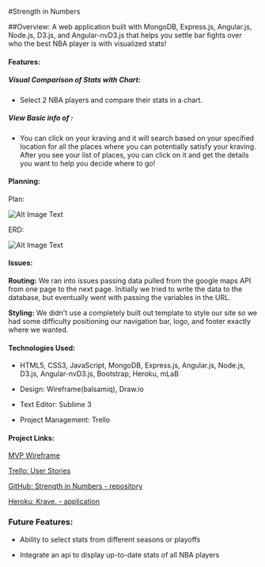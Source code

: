 #Strength in Numbers

##Overview:
A web application built with MongoDB, Express.js, Angular.js, Node.js, D3.js, and Angular-nvD3.js that helps you settle bar fights over who the best NBA player is with visualized stats!

#### Features:
##### Visual Comparison of Stats with Chart:
- Select 2 NBA players and compare their stats in a chart.

##### View Basic info of :
- You can click on your kraving and it will search based on your specified location for all the places where you can potentially satisfy your kraving.  After you see your list of places, you can click on it and get the details you want to help you decide where to go!

#### Planning:

Plan: 

![Alt Image Text](krave_plan.jpg "Screenshot")

ERD: 

![Alt Image Text](krave_erd.png)


#### Issues:

**Routing:**
We ran into issues passing data pulled from the google maps API from one page to the next page.  Initially we tried to write the data to the database, but eventually went with passing the variables in the URL.

**Styling:**
We didn't use a completely built out template to style our site so we had some difficulty positioning our navigation bar, logo, and footer exactly where we wanted.

#### Technologies Used:
- HTML5, CSS3, JavaScript, MongoDB, Express.js, Angular.js, Node.js, D3.js, Angular-nvD3.js, Bootstrap, Heroku, mLaB

- Design: Wireframe(balsamiq), Draw.io

- Text Editor: Sublime 3

- Project Management: Trello

#### Project Links:

[MVP Wireframe](https://trello.com/c/IOnBtHHS/6-designing)

[Trello: User Stories](https://trello.com/b/6oJBfopN/project-3#)

[GitHub: Strength in Numbers - repository](https://github.com/daquigley4/strengthinnumbers)

[Heroku: Krave. - application](https://krave.herokuapp.com/)

### Future Features:

- Ability to select stats from different seasons or playoffs

- Integrate an api to display up-to-date stats of all NBA players